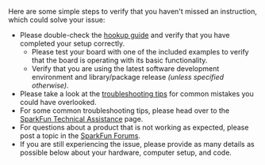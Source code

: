Here are some simple steps to verify that you haven't missed an instruction, which could solve your issue:
* Please double-check the [hookup guide](https://sparkfun.github.io/git-test) and verify that you have completed your setup correctly.
    * Please test your board with one of the included examples to verify that the board is operating with its basic functionality.
    * Verify that you are using the latest software development environment and library/package release *(unless specified otherwise)*.
* Please take a look at the [troubleshooting tips](https://sparkfun.github.io/git-test/troubleshooting_tips/) for common mistakes you could have overlooked.
* For some common troubleshooting tips, please head over to the [SparkFun Technical Assistance](https://www.sparkfun.com/technical_assistance) page.
* For questions about a product that is not working as expected, please post a topic in the [SparkFun Forums](https://forum.sparkfun.com/index.php).
* If you are still experiencing the issue, please provide as many details as possible below about your hardware, computer setup, and code.